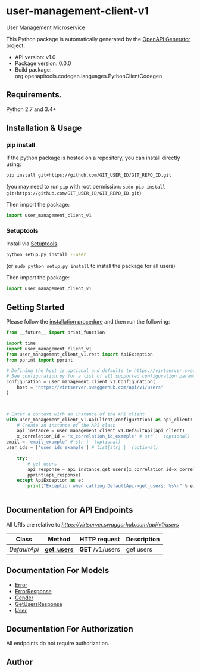 # user-management-client-v1
User Management Microservice

This Python package is automatically generated by the [OpenAPI Generator](https://openapi-generator.tech) project:

- API version: v1.0
- Package version: 0.0.0
- Build package: org.openapitools.codegen.languages.PythonClientCodegen

## Requirements.

Python 2.7 and 3.4+

## Installation & Usage
### pip install

If the python package is hosted on a repository, you can install directly using:

```sh
pip install git+https://github.com/GIT_USER_ID/GIT_REPO_ID.git
```
(you may need to run `pip` with root permission: `sudo pip install git+https://github.com/GIT_USER_ID/GIT_REPO_ID.git`)

Then import the package:
```python
import user_management_client_v1
```

### Setuptools

Install via [Setuptools](http://pypi.python.org/pypi/setuptools).

```sh
python setup.py install --user
```
(or `sudo python setup.py install` to install the package for all users)

Then import the package:
```python
import user_management_client_v1
```

## Getting Started

Please follow the [installation procedure](#installation--usage) and then run the following:

```python
from __future__ import print_function

import time
import user_management_client_v1
from user_management_client_v1.rest import ApiException
from pprint import pprint

# Defining the host is optional and defaults to https://virtserver.swaggerhub.com/api/v1/users
# See configuration.py for a list of all supported configuration parameters.
configuration = user_management_client_v1.Configuration(
    host = "https://virtserver.swaggerhub.com/api/v1/users"
)



# Enter a context with an instance of the API client
with user_management_client_v1.ApiClient(configuration) as api_client:
    # Create an instance of the API class
    api_instance = user_management_client_v1.DefaultApi(api_client)
    x_correlation_id = 'x_correlation_id_example' # str |  (optional)
email = 'email_example' # str |  (optional)
user_ids = ['user_ids_example'] # list[str] |  (optional)

    try:
        # get users
        api_response = api_instance.get_users(x_correlation_id=x_correlation_id, email=email, user_ids=user_ids)
        pprint(api_response)
    except ApiException as e:
        print("Exception when calling DefaultApi->get_users: %s\n" % e)
    
```

## Documentation for API Endpoints

All URIs are relative to *https://virtserver.swaggerhub.com/api/v1/users*

Class | Method | HTTP request | Description
------------ | ------------- | ------------- | -------------
*DefaultApi* | [**get_users**](docs/DefaultApi.md#get_users) | **GET** /v1/users | get users


## Documentation For Models

 - [Error](docs/Error.md)
 - [ErrorResponse](docs/ErrorResponse.md)
 - [Gender](docs/Gender.md)
 - [GetUsersResponse](docs/GetUsersResponse.md)
 - [User](docs/User.md)


## Documentation For Authorization

 All endpoints do not require authorization.

## Author




